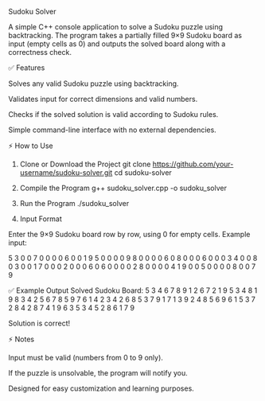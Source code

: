 Sudoku Solver

A simple C++ console application to solve a Sudoku puzzle using backtracking.
The program takes a partially filled 9×9 Sudoku board as input (empty cells as 0) and outputs the solved board along with a correctness check.

✅ Features

Solves any valid Sudoku puzzle using backtracking.

Validates input for correct dimensions and valid numbers.

Checks if the solved solution is valid according to Sudoku rules.

Simple command-line interface with no external dependencies.

⚡ How to Use
1. Clone or Download the Project
git clone https://github.com/your-username/sudoku-solver.git
cd sudoku-solver

2. Compile the Program
g++ sudoku_solver.cpp -o sudoku_solver

3. Run the Program
./sudoku_solver

4. Input Format

Enter the 9×9 Sudoku board row by row, using 0 for empty cells.
Example input:

5 3 0 0 7 0 0 0 0
6 0 0 1 9 5 0 0 0
0 9 8 0 0 0 0 6 0
8 0 0 0 6 0 0 0 3
4 0 0 8 0 3 0 0 1
7 0 0 0 2 0 0 0 6
0 6 0 0 0 0 2 8 0
0 0 0 4 1 9 0 0 5
0 0 0 0 8 0 0 7 9

✅ Example Output
Solved Sudoku Board:
5 3 4 6 7 8 9 1 2 
6 7 2 1 9 5 3 4 8 
1 9 8 3 4 2 5 6 7 
8 5 9 7 6 1 4 2 3 
4 2 6 8 5 3 7 9 1 
7 1 3 9 2 4 8 5 6 
9 6 1 5 3 7 2 8 4 
2 8 7 4 1 9 6 3 5 
3 4 5 2 8 6 1 7 9 

Solution is correct!

⚡ Notes

Input must be valid (numbers from 0 to 9 only).

If the puzzle is unsolvable, the program will notify you.

Designed for easy customization and learning purposes.
